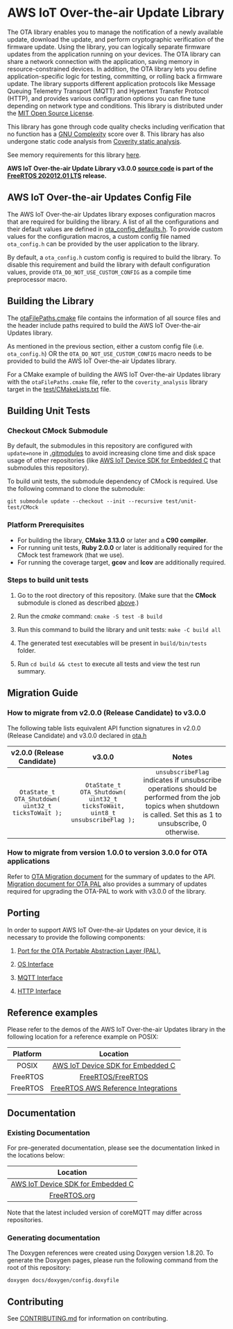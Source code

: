 # AWS IoT Over-the-air Update Library

The OTA library enables you to manage the notification of a newly available update, download the update, and perform cryptographic verification of the firmware update. Using the library, you can logically separate firmware updates from the application running on your devices. The OTA library can share a network connection with the application, saving memory in resource-constrained devices. In addition, the OTA library lets you define application-specific logic for testing, committing, or rolling back a firmware update. The library supports different application protocols like Message Queuing Telemetry Transport (MQTT) and Hypertext Transfer Protocol (HTTP), and provides various configuration options you can fine tune depending on network type and conditions. This library is distributed under the [MIT Open Source License](LICENSE).

This library has gone through code quality checks including verification that no function has a [GNU Complexity](https://www.gnu.org/software/complexity/manual/complexity.html) score over 8. This library has also undergone static code analysis from [Coverity static analysis](https://scan.coverity.com/).

See memory requirements for this library [here](https://docs.aws.amazon.com/embedded-csdk/202103.00/lib-ref/libraries/aws/ota-for-aws-iot-embedded-sdk/docs/doxygen/output/html/index.html#ota_memory_requirements).

**AWS IoT Over-the-air Update Library v3.0.0 [source code](https://github.com/aws/ota-for-aws-iot-embedded-sdk/tree/v3.0.0/source) is part of the [FreeRTOS 202012.01 LTS](https://github.com/FreeRTOS/FreeRTOS-LTS/tree/202012.01-LTS) release.**

## AWS IoT Over-the-air Updates Config File

The AWS IoT Over-the-air Updates library exposes configuration macros that are required for building the library. A list of all the configurations and their default values are defined in [ota_config_defaults.h](source/include/ota_config_defaults.h). To provide custom values for the configuration macros, a custom config file named `ota_config.h` can be provided by the user application to the library.

By default, a `ota_config.h` custom config is required to build the library. To disable this requirement and build the library with default configuration values, provide `OTA_DO_NOT_USE_CUSTOM_CONFIG` as a compile time preprocessor macro.

## Building the Library
The [otaFilePaths.cmake](otaFilePaths.cmake) file contains the information of all source files and the header include paths required to build the AWS IoT Over-the-air Updates library.

As mentioned in the previous section, either a custom config file (i.e. `ota_config.h`) OR the `OTA_DO_NOT_USE_CUSTOM_CONFIG` macro needs to be provided to build the AWS IoT Over-the-air Updates library.

For a CMake example of building the AWS IoT Over-the-air Updates library with the `otaFilePaths.cmake` file, refer to the `coverity_analysis` library target in the [test/CMakeLists.txt](test/CMakeLists.txt) file.

## Building Unit Tests
### Checkout CMock Submodule
By default, the submodules in this repository are configured with `update=none` in [.gitmodules](.gitmodules) to avoid increasing clone time and disk space usage of other repositories (like [AWS IoT Device SDK for Embedded C](https://github.com/aws/aws-iot-device-sdk-embedded-C) that submodules this repository).

To build unit tests, the submodule dependency of CMock is required. Use the following command to clone the submodule:
```
git submodule update --checkout --init --recursive test/unit-test/CMock
```

### Platform Prerequisites

- For building the library, **CMake 3.13.0** or later and a **C90 compiler**.
- For running unit tests, **Ruby 2.0.0** or later is additionally required for the CMock test framework (that we use).
- For running the coverage target, **gcov** and **lcov** are additionally required.

### Steps to build unit tests

1. Go to the root directory of this repository. (Make sure that the **CMock** submodule is cloned as described [above](#checkout-cmock-submodule).)

1. Run the *cmake* command: `cmake -S test -B build`

1. Run this command to build the library and unit tests: `make -C build all`

1. The generated test executables will be present in `build/bin/tests` folder.

1. Run `cd build && ctest` to execute all tests and view the test run summary.

## Migration Guide

### How to migrate from v2.0.0 (Release Candidate) to v3.0.0

The following table lists equivalent API function signatures in v2.0.0 (Release Candidate) and v3.0.0 declared in [ota.h](source/include/ota.h)

| v2.0.0 (Release Candidate) | v3.0.0 | Notes |
| :-: | :-: | :-: |
| `OtaState_t OTA_Shutdown( uint32_t ticksToWait );` | `OtaState_t OTA_Shutdown( uint32_t ticksToWait, uint8_t unsubscribeFlag );` | `unsubscribeFlag` indicates if unsubscribe operations should be performed from the job topics when shutdown is called. Set this as 1 to unsubscribe, 0 otherwise. |

### How to migrate from version 1.0.0 to version 3.0.0 for OTA applications

Refer to [OTA Migration document](https://docs.aws.amazon.com/freertos/latest/portingguide/porting-migration-ota.html) for the summary of updates to the API.
[Migration document for OTA PAL](https://docs.aws.amazon.com/freertos/latest/portingguide/porting-migration-ota-pal.html) also provides a summary of updates required for upgrading the OTA-PAL to work with v3.0.0 of the library.

## Porting

In order to support AWS IoT Over-the-air Updates on your device, it is necessary to provide the following components:
1. [Port for the OTA Portable Abstraction Layer (PAL).](https://docs.aws.amazon.com/embedded-csdk/202103.00/lib-ref/libraries/aws/ota-for-aws-iot-embedded-sdk/docs/doxygen/output/html/ota_porting.html#ota_porting_pal)

1. [OS Interface](https://docs.aws.amazon.com/embedded-csdk/202103.00/lib-ref/libraries/aws/ota-for-aws-iot-embedded-sdk/docs/doxygen/output/html/ota_porting.html#ota_porting_os)

1. [MQTT Interface](https://docs.aws.amazon.com/embedded-csdk/202103.00/lib-ref/libraries/aws/ota-for-aws-iot-embedded-sdk/docs/doxygen/output/html/ota_porting.html#ota_porting_mqtt)

1. [HTTP Interface](https://docs.aws.amazon.com/embedded-csdk/202103.00/lib-ref/libraries/aws/ota-for-aws-iot-embedded-sdk/docs/doxygen/output/html/ota_porting.html#ota_porting_http)
## Reference examples

Please refer to the demos of the AWS IoT Over-the-air Updates library in the following location for a reference example on POSIX:

| Platform | Location |
| :-: | :-: |
| POSIX | [AWS IoT Device SDK for Embedded C](https://github.com/aws/aws-iot-device-sdk-embedded-C/tree/main/demos/ota) |
| FreeRTOS | [FreeRTOS/FreeRTOS](https://github.com/FreeRTOS/FreeRTOS/tree/main/FreeRTOS-Plus/Demo/AWS/Ota_Windows_Simulator) | 
| FreeRTOS | [FreeRTOS AWS Reference Integrations](https://github.com/aws/amazon-freertos/tree/main/demos/ota) |

## Documentation

### Existing Documentation

For pre-generated documentation, please see the documentation linked in the locations below:

| Location |
| :-: |
| [AWS IoT Device SDK for Embedded C](https://github.com/aws/aws-iot-device-sdk-embedded-C#releases-and-documentation) |
| [FreeRTOS.org](https://freertos.org/Documentation/api-ref/ota-for-aws-iot-embedded-sdk/docs/doxygen/output/html/index.html) |

Note that the latest included version of coreMQTT may differ across repositories.
### Generating documentation

The Doxygen references were created using Doxygen version 1.8.20. To generate the
Doxygen pages, please run the following command from the root of this repository:

```shell
doxygen docs/doxygen/config.doxyfile
```

## Contributing

See [CONTRIBUTING.md](./.github/CONTRIBUTING.md) for information on contributing.
